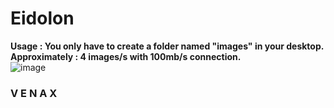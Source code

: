 # Eidolon
**Usage : You only have to create a folder named "images" in your desktop.**<br/>
**Approximately : 4 images/s with 100mb/s connection.**<br/>
![image](https://user-images.githubusercontent.com/81310818/130989077-4e10eee2-4f61-4a96-806b-c9da259d240c.png)
### **V E N A X**
